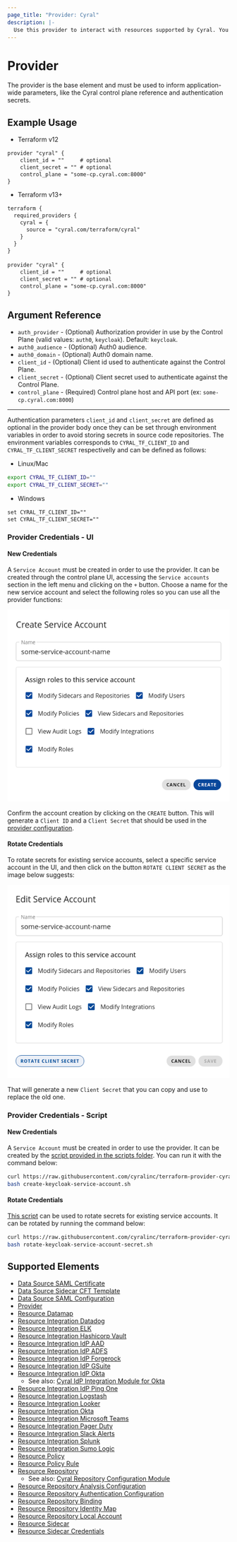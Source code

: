 ```yaml
---
page_title: "Provider: Cyral"
description: |-
  Use this provider to interact with resources supported by Cyral. You must provide proper credentials before you can use it.
---
```


# Provider

The provider is the base element and must be used to inform application-wide
parameters, like the Cyral control plane reference and authentication secrets.

## Example Usage

- Terraform v12

```hcl
provider "cyral" {
    client_id = ""     # optional
    client_secret = "" # optional
    control_plane = "some-cp.cyral.com:8000"
}
```

- Terraform v13+

```hcl
terraform {
  required_providers {
    cyral = {
      source = "cyral.com/terraform/cyral"
    }
  }
}

provider "cyral" {
    client_id = ""     # optional
    client_secret = "" # optional
    control_plane = "some-cp.cyral.com:8000"
}
```

## Argument Reference

* `auth_provider` - (Optional) Authorization provider in use by the Control Plane (valid values: `auth0`, `keycloak`). Default: `keycloak`.
* `auth0_audience` - (Optional) Auth0 audience.
* `auth0_domain` - (Optional) Auth0 domain name.
* `client_id` - (Optional) Client id used to authenticate against the Control Plane.
* `client_secret` - (Optional) Client secret used to authenticate against the Control Plane.
* `control_plane` - (Required) Control plane host and API port (ex: `some-cp.cyral.com:8000`)

----

Authentication parameters `client_id` and `client_secret` are defined as optional in the provider body once they can be set through environment variables in order to avoid storing secrets in source code repositories. The environment variables corresponds to `CYRAL_TF_CLIENT_ID` and `CYRAL_TF_CLIENT_SECRET` respectivelly and can be defined as follows:

- Linux/Mac

```bash
export CYRAL_TF_CLIENT_ID=""
export CYRAL_TF_CLIENT_SECRET=""
```

- Windows

```
set CYRAL_TF_CLIENT_ID=""
set CYRAL_TF_CLIENT_SECRET=""
```

### Provider Credentials - UI

#### New Credentials

A `Service Account` must be created in order to use the provider. It can be created through the control plane UI, accessing the `Service accounts` section in the left menu and clicking on the `+` button. Choose a name for the new service account and select the following roles so you can use all the provider functions:

<img src="docs/images/create_service_account.png">

Confirm the account creation by clicking on the `CREATE` button. This will generate a `Client ID` and a `Client Secret` that should be used in the [provider configuration](#example-usage).

#### Rotate Credentials

To rotate secrets for existing service accounts, select a specific service account in the UI, and then click on the button `ROTATE CLIENT SECRET` as the image below suggests:

<img src="docs/images/rotate_client_secret.png">

That will generate a new `Client Secret` that you can copy and use to replace the old one.

### Provider Credentials - Script

#### New Credentials

A `Service Account` must be created in order to use the provider. It can be created by the [script provided in the scripts folder](./scripts/create-keycloak-service-account.sh). You can run it with the command below:

```bash
curl https://raw.githubusercontent.com/cyralinc/terraform-provider-cyral/main/scripts/create-keycloak-service-account.sh -O
bash create-keycloak-service-account.sh
```

#### Rotate Credentials

[This script](./scripts/rotate-keycloak-service-account-secret.sh) can be used to rotate secrets for existing service accounts. It can be rotated by running the command below:

```bash
curl https://raw.githubusercontent.com/cyralinc/terraform-provider-cyral/main/scripts/rotate-keycloak-service-account-secret.sh -O
bash rotate-keycloak-service-account-secret.sh
```

## Supported Elements
- [Data Source SAML Certificate](./data-sources/saml_certificate.md)
- [Data Source Sidecar CFT Template](./data-sources/sidecar_cft_template.md)
- [Data Source SAML Configuration](./data-sources/saml_configuration.md)
- [Provider](./index.md)
- [Resource Datamap](./resources/datamap.md)
- [Resource Integration Datadog](./resources/integration_datadog.md)
- [Resource Integration ELK](./resources/integration_elk.md)
- [Resource Integration Hashicorp Vault](./resources/integration_hc_vault.md)
- [Resource Integration IdP AAD](./resources/integration_idp_aad.md)
- [Resource Integration IdP ADFS](./resources/integration_idp_adfs.md)
- [Resource Integration IdP Forgerock](./resources/integration_idp_forgerock.md)
- [Resource Integration IdP GSuite](./resources/integration_idp_gsuite.md)
- [Resource Integration IdP Okta](./resources/integration_idp_okta.md)
  - See also: [Cyral IdP Integration Module for Okta](https://github.com/cyralinc/terraform-cyral-idp-okta)
- [Resource Integration IdP Ping One](./resources/integration_idp_ping_one.md)
- [Resource Integration Logstash](./resources/integration_logstash.md)
- [Resource Integration Looker](./resources/integration_looker.md)
- [Resource Integration Okta](./resources/integration_okta.md)
- [Resource Integration Microsoft Teams](./resources/integration_microsoft_teams.md)
- [Resource Integration Pager Duty](./resources/integration_pager_duty.md)
- [Resource Integration Slack Alerts](./resources/integration_slack_alerts.md)
- [Resource Integration Splunk](./resources/integration_splunk.md)
- [Resource Integration Sumo Logic](./resources/integration_sumo_logic.md)
- [Resource Policy](./resources/policy.md)
- [Resource Policy Rule](./resources/policy_rule.md)
- [Resource Repository](./resources/repository.md)
  - See also: [Cyral Repository Configuration Module](https://github.com/cyralinc/terraform-cyral-repository-config)
- [Resource Repository Analysis Configuration](./resources/repository_conf_analysis.md)
- [Resource Repository Authentication Configuration](./resources/repository_conf_auth.md)
- [Resource Repository Binding](./resources/repository_binding.md)
- [Resource Repository Identity Map](./resources/repository_identity_map.md)
- [Resource Repository Local Account](./resources/repository_local_account.md)
- [Resource Sidecar](./resources/sidecar.md)
- [Resource Sidecar Credentials](./resources/sidecar_credentials.md)
